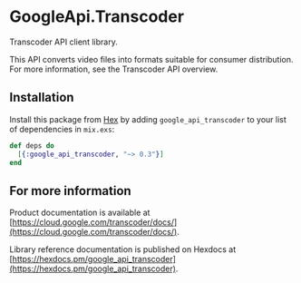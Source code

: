 # GoogleApi.Transcoder

Transcoder API client library.

This API converts video files into formats suitable for consumer distribution. For more information, see the Transcoder API overview. 

## Installation

Install this package from [Hex](https://hex.pm) by adding
`google_api_transcoder` to your list of dependencies in `mix.exs`:

```elixir
def deps do
  [{:google_api_transcoder, "~> 0.3"}]
end
```

## For more information

Product documentation is available at [https://cloud.google.com/transcoder/docs/](https://cloud.google.com/transcoder/docs/).

Library reference documentation is published on Hexdocs at
[https://hexdocs.pm/google_api_transcoder](https://hexdocs.pm/google_api_transcoder).
